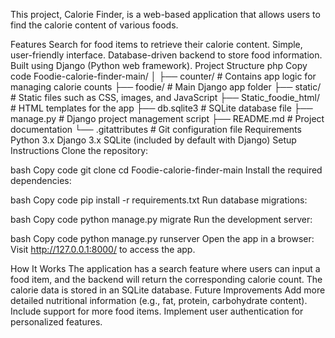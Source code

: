 
This project, Calorie Finder, is a web-based application that allows users to find the calorie content of various foods.

Features
Search for food items to retrieve their calorie content.
Simple, user-friendly interface.
Database-driven backend to store food information.
Built using Django (Python web framework).
Project Structure
php
Copy code
Foodie-calorie-finder-main/
│
├── counter/                  # Contains app logic for managing calorie counts
├── foodie/                   # Main Django app folder
├── static/                   # Static files such as CSS, images, and JavaScript
├── Static_foodie_html/        # HTML templates for the app
├── db.sqlite3                # SQLite database file
├── manage.py                 # Django project management script
├── README.md                 # Project documentation
└── .gitattributes            # Git configuration file
Requirements
Python 3.x
Django 3.x
SQLite (included by default with Django)
Setup Instructions
Clone the repository:

bash
Copy code
git clone <repository-url>
cd Foodie-calorie-finder-main
Install the required dependencies:

bash
Copy code
pip install -r requirements.txt
Run database migrations:

bash
Copy code
python manage.py migrate
Run the development server:

bash
Copy code
python manage.py runserver
Open the app in a browser: Visit http://127.0.0.1:8000/ to access the app.

How It Works
The application has a search feature where users can input a food item, and the backend will return the corresponding calorie count.
The calorie data is stored in an SQLite database.
Future Improvements
Add more detailed nutritional information (e.g., fat, protein, carbohydrate content).
Include support for more food items.
Implement user authentication for personalized features.
